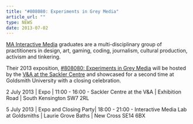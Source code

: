 ```yaml
---
title: "#808080: Experiments in Grey Media"
article_url: ""
type: NEWS
date: 2013-07-02
---
```


[MA Interactive Media](http://www.gold.ac.uk/pg/ma-interactive-media-critical-theory-practice/) graduates are a multi-disciplinary group of practitioners in design, art, gaming, coding, journalism, cultural production, activism and tinkering.

Their 2013 exposition, [#808080: Experiments in Grey Media](http://www.808080expo.com/) will be hosted by the [V&A at the Sackler Centre](http://www.vam.ac.uk/content/articles/s/sackler-centre-for-arts-education-at-the-vanda/) and showcased for a second time at Goldsmith University with a closing celebration. 

2 July 2013 | Expo | 11:00 - 16:00 - Sackler Centre at the V&A | Exhibition Road | South Kensington SW7 2RL

5 July 2013 | Expo and Closing Party| 18:00 - 21:00 - Interactive Media Lab at Goldsmiths | Laurie Grove Baths | New Cross SE14 6BX 
